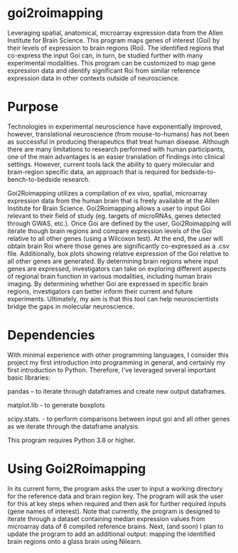 # goi2roimapping
Leveraging spatial, anatomical, microarray expression data from the Allen
Institute for Brain Science. This program maps genes of interest (Goi) by their levels of
expression to brain regions (Roi). The identified regions that co-express the input Goi
can, in turn, be studied further with many experimental modalities. This program can be
customized to map gene expression data and identify significant Roi from similar
reference expression data in other contexts outside of neuroscience.

# Purpose
Technologies in experimental neuroscience have exponentially improved,
however, translational neuroscience (from mouse-to-humans) has not been as
successful in producing therapeutics that treat human disease. Although there are many
limitations to research performed with human participants, one of the main advantages
is an easier translation of findings into clinical settings. However, current tools lack the
ability to query molecular and brain-region specific data, an approach that is required
for bedside-to-bench-to-bedside research.

Goi2Roimapping utilizes a compilation of ex vivo, spatial, microarray expression
data from the human brain that is freely available at the Allen Institute for Brain Science.
Goi2Roimapping allows a user to input Goi relevant to their field of study (eg. targets of
microRNAs, genes detected through GWAS, etc.). Once Goi are defined by the user,
Goi2Roimapping will iterate though brain regions and compare expression levels of the
Goi relative to all other genes (using a Wilcoxon test). At the end, the user will obtain
brain Roi where those genes are significantly co-expressed as a .csv file. Additionally,
box plots showing relative expression of the Goi relative to all other genes are
generated. By determining brain regions where input genes are expressed, investigators
can take on exploring different aspects of regional brain function in various modalities,
including human brain imaging. By determining whether Goi are expressed in specific
brain regions, investigators can better inform their current and future experiments.
Ultimately, my aim is that this tool can help neuroscientists bridge the gaps in molecular
neuroscience.

# Dependencies
With minimal experience with other programming languages, I consider this project my
first introduction into programming in general, and certainly my first introduction to
Python. Therefore, I've leveraged several important basic libraries:

pandas – to iterate through dataframes and create new output dataframes.

matplot.lib - to generate boxplots

scipy.stats. - to perform comparisons between input goi and all other genes as we iterate through the dataframe analysis.

This program requires Python 3.8 or higher.

# Using Goi2Roimapping
In its current form, the program asks the user to input a working directory for the
reference data and brain region key. The program will ask the user for this at key steps when
required and then ask for further required inputs (gene names of interest).
Note that currently, the program is designed to iterate through a dataset
containing median expression values from microarray data of 6 compiled reference
brains. Next, (and soon) I plan to update the program to add an additional output:
mapping the identified brain regions onto a glass brain using Nilearn.
